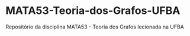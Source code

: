 # MATA53-Teoria-dos-Grafos-UFBA
Repositório da disciplina MATA53 - Teoria dos Grafos lecionada na UFBA
